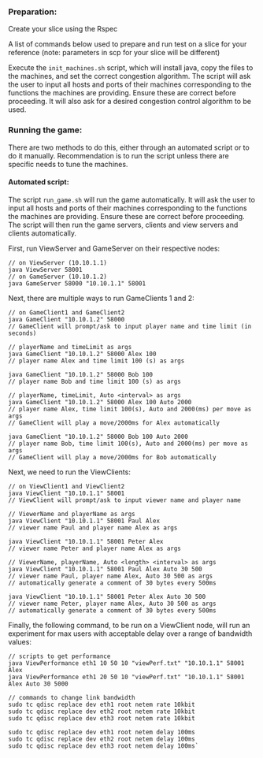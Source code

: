 ### Preparation:

Create your slice using the Rspec

A list of commands below used to prepare and run test on a slice
for your reference (note: parameters in scp for your slice will be different)

Execute the `init_machines.sh` script, which will install java, copy the files to the machines, and set the correct congestion algorithm. The script will ask the user to input all hosts and ports of their machines corresponding to the functions the machines are providing. Ensure these are correct before proceeding. It will also ask for a desired congestion control algorithm to be used.

### Running the game:

There are two methods to do this, either through an automated script or to do it manually. Recommendation is to run the script unless there are specific needs to tune the machines.

#### Automated script:

The script `run_game.sh` will run the game automatically. It will ask the user to input all hosts and ports of their machines corresponding to the functions the machines are providing. Ensure these are correct before proceeding. The script will then run the game servers, clients and view servers and clients automatically.

First, run ViewServer and GameServer on their respective nodes:

```
// on ViewServer (10.10.1.1)
java ViewServer 58001 
// on GameServer (10.10.1.2)
java GameServer 58000 "10.10.1.1" 58001
```


Next, there are multiple ways to run GameClients 1 and 2:

```
// on GameClient1 and GameClient2
java GameClient "10.10.1.2" 58000
// GameClient will prompt/ask to input player name and time limit (in seconds)

// playerName and timeLimit as args
java GameClient "10.10.1.2" 58000 Alex 100
// player name Alex and time limit 100 (s) as args

java GameClient "10.10.1.2" 58000 Bob 100
// player name Bob and time limit 100 (s) as args

// playerName, timeLimit, Auto <interval> as args
java GameClient "10.10.1.2" 58000 Alex 100 Auto 2000
// player name Alex, time limit 100(s), Auto and 2000(ms) per move as args
// GameClient will play a move/2000ms for Alex automatically 

java GameClient "10.10.1.2" 58000 Bob 100 Auto 2000
// player name Bob, time limit 100(s), Auto and 2000(ms) per move as args
// GameClient will play a move/2000ms for Bob automatically 
```

Next, we need to run the ViewClients: 

```
// on ViewClient1 and ViewClient2
java ViewClient "10.10.1.1" 58001
// ViewClient will prompt/ask to input viewer name and player name

// ViewerName and playerName as args
java ViewClient "10.10.1.1" 58001 Paul Alex 
// viewer name Paul and player name Alex as args

java ViewClient "10.10.1.1" 58001 Peter Alex 
// viewer name Peter and player name Alex as args

// ViewerName, playerName, Auto <length> <interval> as args
java ViewClient "10.10.1.1" 58001 Paul Alex Auto 30 500
// viewer name Paul, player name Alex, Auto 30 500 as args
// automatically generate a comment of 30 bytes every 500ms

java ViewClient "10.10.1.1" 58001 Peter Alex Auto 30 500
// viewer name Peter, player name Alex, Auto 30 500 as args
// automatically generate a comment of 30 bytes every 500ms
```


Finally, the following command, to be run on a ViewClient node, will run an experiment for max users with acceptable delay over a range of bandwidth values: 

```
// scripts to get performance
java ViewPerformance eth1 10 50 10 "viewPerf.txt" "10.10.1.1" 58001 Alex
java ViewPerformance eth1 20 50 10 "viewPerf.txt" "10.10.1.1" 58001 Alex Auto 30 5000
```

```
// commands to change link bandwidth 
sudo tc qdisc replace dev eth1 root netem rate 10kbit
sudo tc qdisc replace dev eth2 root netem rate 10kbit
sudo tc qdisc replace dev eth3 root netem rate 10kbit

sudo tc qdisc replace dev eth1 root netem delay 100ms
sudo tc qdisc replace dev eth2 root netem delay 100ms
sudo tc qdisc replace dev eth3 root netem delay 100ms`
```
